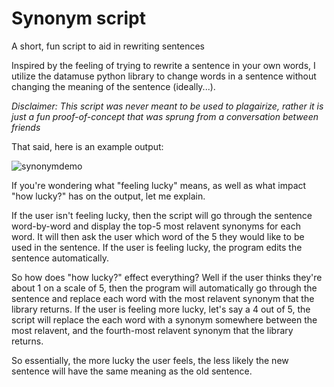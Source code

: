 # Synonym script
A short, fun script to aid in rewriting sentences

Inspired by the feeling of trying to rewrite a sentence in your own words, I utilize the datamuse python library to change words in a sentence without changing the meaning of the sentence (ideally...).

_Disclaimer: This script was never meant to be used to plagairize, rather it is just a fun proof-of-concept that was sprung from a conversation between friends_

That said, here is an example output:

![synonymdemo](https://user-images.githubusercontent.com/33944844/52169230-fd9f3c80-2702-11e9-9a23-780ed7c94288.png)

If you're wondering what "feeling lucky" means, as well as what impact "how lucky?" has on the output, let me explain.

If the user isn't feeling lucky, then the script will go through the sentence word-by-word and display the top-5 most relavent synonyms for each word. It will then ask the user which word of the 5 they would like to be used in the sentence. If the user is feeling lucky, the program edits the sentence automatically.

So how does "how lucky?" effect everything? Well if the user thinks they're about 1 on a scale of 5, then the program will automatically go through the sentence and replace each word with the most relavent synonym that the library returns. If the user is feeling more lucky, let's say a 4 out of 5, the script will replace the each word with a synonym somewhere between the most relavent, and the fourth-most relavent synonym that the library returns.

So essentially, the more lucky the user feels, the less likely the new sentence will have the same meaning as the old sentence.
